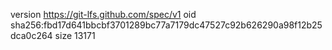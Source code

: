 version https://git-lfs.github.com/spec/v1
oid sha256:fbd17d641bbcbf3701289bc77a7179dc47527c92b626290a98f12b25dca0c264
size 13171
